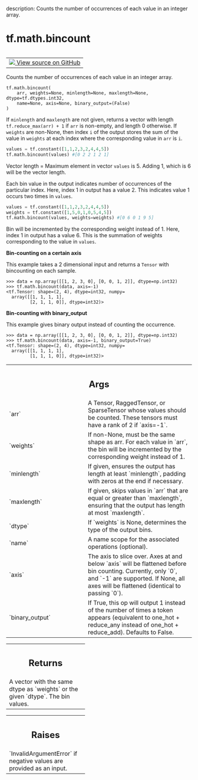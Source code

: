 description: Counts the number of occurrences of each value in an integer array.

<div itemscope itemtype="http://developers.google.com/ReferenceObject">
<meta itemprop="name" content="tf.math.bincount" />
<meta itemprop="path" content="Stable" />
</div>

# tf.math.bincount

<!-- Insert buttons and diff -->

<table class="tfo-notebook-buttons tfo-api nocontent" align="left">
<td>
  <a target="_blank" href="https://github.com/tensorflow/tensorflow/blob/r2.4/tensorflow/python/ops/bincount_ops.py#L35-L218">
    <img src="https://www.tensorflow.org/images/GitHub-Mark-32px.png" />
    View source on GitHub
  </a>
</td>
</table>



Counts the number of occurrences of each value in an integer array.

<pre class="devsite-click-to-copy prettyprint lang-py tfo-signature-link">
<code>tf.math.bincount(
    arr, weights=None, minlength=None, maxlength=None, dtype=tf.dtypes.int32,
    name=None, axis=None, binary_output=(False)
)
</code></pre>



<!-- Placeholder for "Used in" -->

If `minlength` and `maxlength` are not given, returns a vector with length
`tf.reduce_max(arr) + 1` if `arr` is non-empty, and length 0 otherwise.
If `weights` are non-None, then index `i` of the output stores the sum of the
value in `weights` at each index where the corresponding value in `arr` is
`i`.

```python
values = tf.constant([1,1,2,3,2,4,4,5])
tf.math.bincount(values) #[0 2 2 1 2 1]
```
Vector length = Maximum element in vector `values` is 5. Adding 1, which is 6
                will be the vector length.

Each bin value in the output indicates number of occurrences of the particular
index. Here, index 1 in output has a value 2. This indicates value 1 occurs
two times in `values`.

```python
values = tf.constant([1,1,2,3,2,4,4,5])
weights = tf.constant([1,5,0,1,0,5,4,5])
tf.math.bincount(values, weights=weights) #[0 6 0 1 9 5]
```
Bin will be incremented by the corresponding weight instead of 1.
Here, index 1 in output has a value 6. This is the summation of weights
corresponding to the value in `values`.

**Bin-counting on a certain axis**

This example takes a 2 dimensional input and returns a `Tensor` with
bincounting on each sample.

```
>>> data = np.array([[1, 2, 3, 0], [0, 0, 1, 2]], dtype=np.int32)
>>> tf.math.bincount(data, axis=-1)
<tf.Tensor: shape=(2, 4), dtype=int32, numpy=
  array([[1, 1, 1, 1],
         [2, 1, 1, 0]], dtype=int32)>
```


**Bin-counting with binary_output**

This example gives binary output instead of counting the occurrence.

```
>>> data = np.array([[1, 2, 3, 0], [0, 0, 1, 2]], dtype=np.int32)
>>> tf.math.bincount(data, axis=-1, binary_output=True)
<tf.Tensor: shape=(2, 4), dtype=int32, numpy=
  array([[1, 1, 1, 1],
         [1, 1, 1, 0]], dtype=int32)>
```

<!-- Tabular view -->
 <table class="responsive fixed orange">
<colgroup><col width="214px"><col></colgroup>
<tr><th colspan="2"><h2 class="add-link">Args</h2></th></tr>

<tr>
<td>
`arr`
</td>
<td>
A Tensor, RaggedTensor, or SparseTensor whose values should be counted.
These tensors must have a rank of 2 if `axis=-1`.
</td>
</tr><tr>
<td>
`weights`
</td>
<td>
If non-None, must be the same shape as arr. For each value in
`arr`, the bin will be incremented by the corresponding weight instead of
1.
</td>
</tr><tr>
<td>
`minlength`
</td>
<td>
If given, ensures the output has length at least `minlength`,
padding with zeros at the end if necessary.
</td>
</tr><tr>
<td>
`maxlength`
</td>
<td>
If given, skips values in `arr` that are equal or greater than
`maxlength`, ensuring that the output has length at most `maxlength`.
</td>
</tr><tr>
<td>
`dtype`
</td>
<td>
If `weights` is None, determines the type of the output bins.
</td>
</tr><tr>
<td>
`name`
</td>
<td>
A name scope for the associated operations (optional).
</td>
</tr><tr>
<td>
`axis`
</td>
<td>
The axis to slice over. Axes at and below `axis` will be flattened
before bin counting. Currently, only `0`, and `-1` are supported. If None,
all axes will be flattened (identical to passing `0`).
</td>
</tr><tr>
<td>
`binary_output`
</td>
<td>
If True, this op will output 1 instead of the number of times
a token appears (equivalent to one_hot + reduce_any instead of one_hot +
reduce_add). Defaults to False.
</td>
</tr>
</table>



<!-- Tabular view -->
 <table class="responsive fixed orange">
<colgroup><col width="214px"><col></colgroup>
<tr><th colspan="2"><h2 class="add-link">Returns</h2></th></tr>
<tr class="alt">
<td colspan="2">
A vector with the same dtype as `weights` or the given `dtype`. The bin
values.
</td>
</tr>

</table>



<!-- Tabular view -->
 <table class="responsive fixed orange">
<colgroup><col width="214px"><col></colgroup>
<tr><th colspan="2"><h2 class="add-link">Raises</h2></th></tr>
<tr class="alt">
<td colspan="2">
`InvalidArgumentError` if negative values are provided as an input.
</td>
</tr>

</table>

